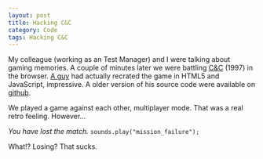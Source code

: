 ```yaml
---
layout: post
title: Hacking C&C
category: Code
tags: Hacking C&C
---
```


My colleague (working as an Test Manager) and I were talking about gaming memories. A couple of minutes later we were battling [C&C](https://www.adityaravishankar.com/projects/games/command-and-conquer) (1997) in the browser. [A guy](https://www.adityaravishankar.com/2011/11/command-and-conquer-programming-an-rts-game-in-html5-and-javascript) had actually recrated the game in HTML5 and JavaScript, impressive. A older version of his source code were available on [github](https://github.com/adityaravishankar/command-and-conquer).

We played a game against each other, multiplayer mode. That was a real retro feeling. However...

*You have lost the match.*
``sounds.play("mission_failure");``

What!? Losing? That sucks.
